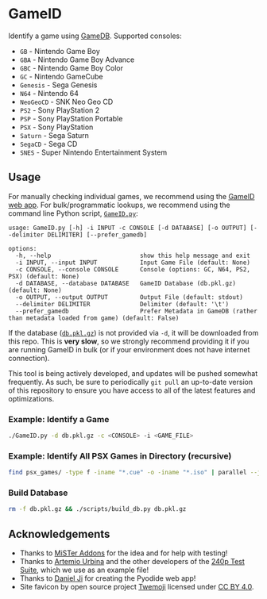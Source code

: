 # GameID
Identify a game using [GameDB](https://github.com/niemasd/GameDB). Supported consoles:

* `GB` - Nintendo Game Boy
* `GBA` - Nintendo Game Boy Advance
* `GBC` - Nintendo Game Boy Color
* `GC` - Nintendo GameCube
* `Genesis` - Sega Genesis
* `N64` - Nintendo 64
* `NeoGeoCD` - SNK Neo Geo CD
* `PS2` - Sony PlayStation 2
* `PSP` - Sony PlayStation Portable
* `PSX` - Sony PlayStation
* `Saturn` - Sega Saturn
* `SegaCD` - Sega CD
* `SNES` - Super Nintendo Entertainment System

## Usage

For manually checking individual games, we recommend using the [GameID web app](https://niema.net/GameID). For bulk/programmatic lookups, we recommend using the command line Python script, [`GameID.py`](GameID.py):

```
usage: GameID.py [-h] -i INPUT -c CONSOLE [-d DATABASE] [-o OUTPUT] [--delimiter DELIMITER] [--prefer_gamedb]

options:
  -h, --help                         show this help message and exit
  -i INPUT, --input INPUT            Input Game File (default: None)
  -c CONSOLE, --console CONSOLE      Console (options: GC, N64, PS2, PSX) (default: None)
  -d DATABASE, --database DATABASE   GameID Database (db.pkl.gz) (default: None)
  -o OUTPUT, --output OUTPUT         Output File (default: stdout)
  --delimiter DELIMITER              Delimiter (default: '\t')
  --prefer_gamedb                    Prefer Metadata in GameDB (rather than metadata loaded from game) (default: False)
```

If the database ([`db.pkl.gz`](db.pkl.gz)) is not provided via `-d`, it will be downloaded from this repo. This is **very slow**, so we strongly recommend providing it if you are running GameID in bulk (or if your environment does not have internet connection).

This tool is being actively developed, and updates will be pushed somewhat frequently. As such, be sure to periodically `git pull` an up-to-date version of this repository to ensure you have access to all of the latest features and optimizations.

### Example: Identify a Game

```bash
./GameID.py -d db.pkl.gz -c <CONSOLE> -i <GAME_FILE>
```

### Example: Identify All PSX Games in Directory (recursive)

```bash
find psx_games/ -type f -iname "*.cue" -o -iname "*.iso" | parallel --jobs 8 ./GameID.py -d db.pkl.gz -c PSX -i "{}" ">" "{}.meta.txt"
```

### Build Database

```bash
rm -f db.pkl.gz && ./scripts/build_db.py db.pkl.gz
```

## Acknowledgements

* Thanks to [MiSTer Addons](https://misteraddons.com/) for the idea and for help with testing!
* Thanks to [Artemio Urbina](https://junkerhq.net/) and the other developers of the [240p Test Suite](https://artemiourbina.itch.io/240p-test-suite), which we use as an example file!
* Thanks to [Daniel Ji](https://github.com/daniel-ji) for creating the Pyodide web app!
* Site favicon by open source project [Twemoji](https://github.com/twitter/twemoji") licensed under [CC BY 4.0](https://creativecommons.org/licenses/by/4.0/).
